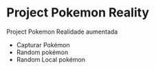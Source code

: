 # Project Pokemon Reality
Project Pokemon Realidade aumentada
- Capturar Pokémon
- Random pokémon
- Random Local pokémon
